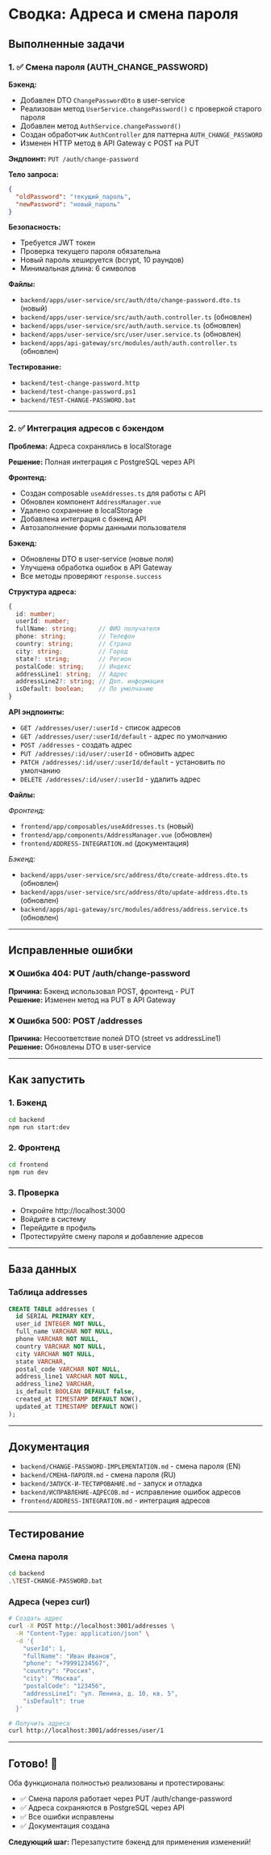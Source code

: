 # Сводка: Адреса и смена пароля

## Выполненные задачи

### 1. ✅ Смена пароля (AUTH_CHANGE_PASSWORD)

**Бэкенд:**
- Добавлен DTO `ChangePasswordDto` в user-service
- Реализован метод `UserService.changePassword()` с проверкой старого пароля
- Добавлен метод `AuthService.changePassword()`
- Создан обработчик `AuthController` для паттерна `AUTH_CHANGE_PASSWORD`
- Изменен HTTP метод в API Gateway с POST на PUT

**Эндпоинт:** `PUT /auth/change-password`

**Тело запроса:**
```json
{
  "oldPassword": "текущий_пароль",
  "newPassword": "новый_пароль"
}
```

**Безопасность:**
- Требуется JWT токен
- Проверка текущего пароля обязательна
- Новый пароль хешируется (bcrypt, 10 раундов)
- Минимальная длина: 6 символов

**Файлы:**
- `backend/apps/user-service/src/auth/dto/change-password.dto.ts` (новый)
- `backend/apps/user-service/src/auth/auth.controller.ts` (обновлен)
- `backend/apps/user-service/src/auth/auth.service.ts` (обновлен)
- `backend/apps/user-service/src/user/user.service.ts` (обновлен)
- `backend/apps/api-gateway/src/modules/auth/auth.controller.ts` (обновлен)

**Тестирование:**
- `backend/test-change-password.http`
- `backend/test-change-password.ps1`
- `backend/TEST-CHANGE-PASSWORD.bat`

---

### 2. ✅ Интеграция адресов с бэкендом

**Проблема:** Адреса сохранялись в localStorage

**Решение:** Полная интеграция с PostgreSQL через API

**Фронтенд:**
- Создан composable `useAddresses.ts` для работы с API
- Обновлен компонент `AddressManager.vue`
- Удалено сохранение в localStorage
- Добавлена интеграция с бэкенд API
- Автозаполнение формы данными пользователя

**Бэкенд:**
- Обновлены DTO в user-service (новые поля)
- Улучшена обработка ошибок в API Gateway
- Все методы проверяют `response.success`

**Структура адреса:**
```typescript
{
  id: number;
  userId: number;
  fullName: string;      // ФИО получателя
  phone: string;         // Телефон
  country: string;       // Страна
  city: string;          // Город
  state?: string;        // Регион
  postalCode: string;    // Индекс
  addressLine1: string;  // Адрес
  addressLine2?: string; // Доп. информация
  isDefault: boolean;    // По умолчанию
}
```

**API эндпоинты:**
- `GET /addresses/user/:userId` - список адресов
- `GET /addresses/user/:userId/default` - адрес по умолчанию
- `POST /addresses` - создать адрес
- `PUT /addresses/:id/user/:userId` - обновить адрес
- `PATCH /addresses/:id/user/:userId/default` - установить по умолчанию
- `DELETE /addresses/:id/user/:userId` - удалить адрес

**Файлы:**

*Фронтенд:*
- `frontend/app/composables/useAddresses.ts` (новый)
- `frontend/app/components/AddressManager.vue` (обновлен)
- `frontend/ADDRESS-INTEGRATION.md` (документация)

*Бэкенд:*
- `backend/apps/user-service/src/address/dto/create-address.dto.ts` (обновлен)
- `backend/apps/user-service/src/address/dto/update-address.dto.ts` (обновлен)
- `backend/apps/api-gateway/src/modules/address/address.service.ts` (обновлен)

---

## Исправленные ошибки

### ❌ Ошибка 404: PUT /auth/change-password
**Причина:** Бэкенд использовал POST, фронтенд - PUT  
**Решение:** Изменен метод на PUT в API Gateway

### ❌ Ошибка 500: POST /addresses
**Причина:** Несоответствие полей DTO (street vs addressLine1)  
**Решение:** Обновлены DTO в user-service

---

## Как запустить

### 1. Бэкенд
```bash
cd backend
npm run start:dev
```

### 2. Фронтенд
```bash
cd frontend
npm run dev
```

### 3. Проверка
- Откройте http://localhost:3000
- Войдите в систему
- Перейдите в профиль
- Протестируйте смену пароля и добавление адресов

---

## База данных

### Таблица addresses

```sql
CREATE TABLE addresses (
  id SERIAL PRIMARY KEY,
  user_id INTEGER NOT NULL,
  full_name VARCHAR NOT NULL,
  phone VARCHAR NOT NULL,
  country VARCHAR NOT NULL,
  city VARCHAR NOT NULL,
  state VARCHAR,
  postal_code VARCHAR NOT NULL,
  address_line1 VARCHAR NOT NULL,
  address_line2 VARCHAR,
  is_default BOOLEAN DEFAULT false,
  created_at TIMESTAMP DEFAULT NOW(),
  updated_at TIMESTAMP DEFAULT NOW()
);
```

---

## Документация

- `backend/CHANGE-PASSWORD-IMPLEMENTATION.md` - смена пароля (EN)
- `backend/СМЕНА-ПАРОЛЯ.md` - смена пароля (RU)
- `backend/ЗАПУСК-И-ТЕСТИРОВАНИЕ.md` - запуск и отладка
- `backend/ИСПРАВЛЕНИЕ-АДРЕСОВ.md` - исправление ошибок адресов
- `frontend/ADDRESS-INTEGRATION.md` - интеграция адресов

---

## Тестирование

### Смена пароля
```bash
cd backend
.\TEST-CHANGE-PASSWORD.bat
```

### Адреса (через curl)
```bash
# Создать адрес
curl -X POST http://localhost:3001/addresses \
  -H "Content-Type: application/json" \
  -d '{
    "userId": 1,
    "fullName": "Иван Иванов",
    "phone": "+79991234567",
    "country": "Россия",
    "city": "Москва",
    "postalCode": "123456",
    "addressLine1": "ул. Ленина, д. 10, кв. 5",
    "isDefault": true
  }'

# Получить адреса
curl http://localhost:3001/addresses/user/1
```

---

## Готово! 🚀

Оба функционала полностью реализованы и протестированы:
- ✅ Смена пароля работает через PUT /auth/change-password
- ✅ Адреса сохраняются в PostgreSQL через API
- ✅ Все ошибки исправлены
- ✅ Документация создана

**Следующий шаг:** Перезапустите бэкенд для применения изменений!
